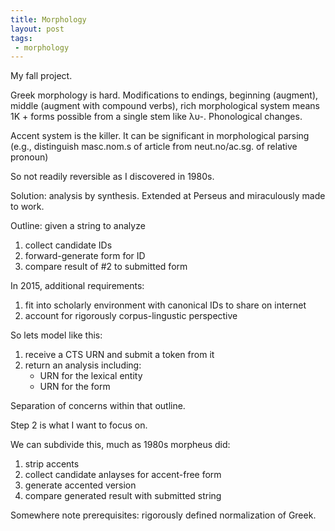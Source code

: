 ```yaml
---
title: Morphology
layout: post
tags:
 - morphology
---
```


My fall project.

Greek morphology is hard. Modifications to endings, beginning (augment), middle (augment with compound verbs), rich morphological system means 1K + forms possible from a single stem like λυ-.  Phonological changes.

Accent system is the killer.  It can be  significant in morphological parsing (e.g., distinguish masc.nom.s of article from neut.no/ac.sg. of relative pronoun)

So not readily reversible as I discovered in 1980s.

Solution: analysis by synthesis.  Extended at Perseus and miraculously made to work.

Outline: given a string to analyze

1. collect candidate IDs
2. forward-generate form for ID
3. compare result of #2 to submitted form

In 2015, additional requirements:

1. fit into scholarly environment with canonical IDs to share on internet
2. account for rigorously corpus-lingustic perspective


So lets model like this:

1. receive a CTS URN and submit a token from it
2. return an analysis including:
    - URN for the lexical entity
    - URN for the form



Separation of concerns within that outline.

Step 2 is what I want to focus on.

We can subdivide this, much as 1980s morpheus did:

1. strip accents
2. collect candidate anlayses for accent-free form
3. generate accented version
4. compare generated result with submitted string


Somewhere note prerequisites:  rigorously defined normalization of Greek.
